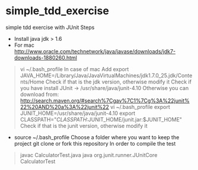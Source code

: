 simple_tdd_exercise
===================

simple tdd exercise with JUnit
Steps
- Install java jdk > 1.6 
- For mac http://www.oracle.com/technetwork/java/javase/downloads/jdk7-downloads-1880260.html
> vi ~/.bash_profile
In case of mac
Add export JAVA_HOME=/Library/Java/JavaVirtualMachines/jdk1.7.0_25.jdk/Contents/Home
Check if that is the jdk version, otherwise modify it
Check if you have install JUnit -> /usr/share/java/junit-4.10
Otherwise you can download from:
http://search.maven.org/#search%7Cgav%7C1%7Cg%3A%22junit%22%20AND%20a%3A%22junit%22
> vi ~/.bash_profile
export JUNIT_HOME=/usr/share/java/junit-4.10
export CLASSPATH="$CLASSPATH:$JUNIT_HOME/junit.jar:$JUNIT_HOME"
Check if that is the junit version, otherwise modify it
- source ~/.bash_profile
Choose  a folder where you want to keep the project
git clone or fork this repository
In order to compile the test
> javac CalculatorTest.java
> java org.junit.runner.JUnitCore CalculatorTest

